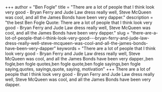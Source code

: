 +++
author = "Ben Fogle"
title = "There are a lot of people that I think look very good - Bryan Ferry and Jude Law dress really well, Steve McQueen was cool, and all the James Bonds have been very dapper."
description = "the best Ben Fogle Quote: There are a lot of people that I think look very good - Bryan Ferry and Jude Law dress really well, Steve McQueen was cool, and all the James Bonds have been very dapper."
slug = "there-are-a-lot-of-people-that-i-think-look-very-good---bryan-ferry-and-jude-law-dress-really-well-steve-mcqueen-was-cool-and-all-the-james-bonds-have-been-very-dapper"
keywords = "There are a lot of people that I think look very good - Bryan Ferry and Jude Law dress really well, Steve McQueen was cool, and all the James Bonds have been very dapper.,ben fogle,ben fogle quotes,ben fogle quote,ben fogle sayings,ben fogle saying,quotes, sayings,quote, saying, motivation"
+++
There are a lot of people that I think look very good - Bryan Ferry and Jude Law dress really well, Steve McQueen was cool, and all the James Bonds have been very dapper.
